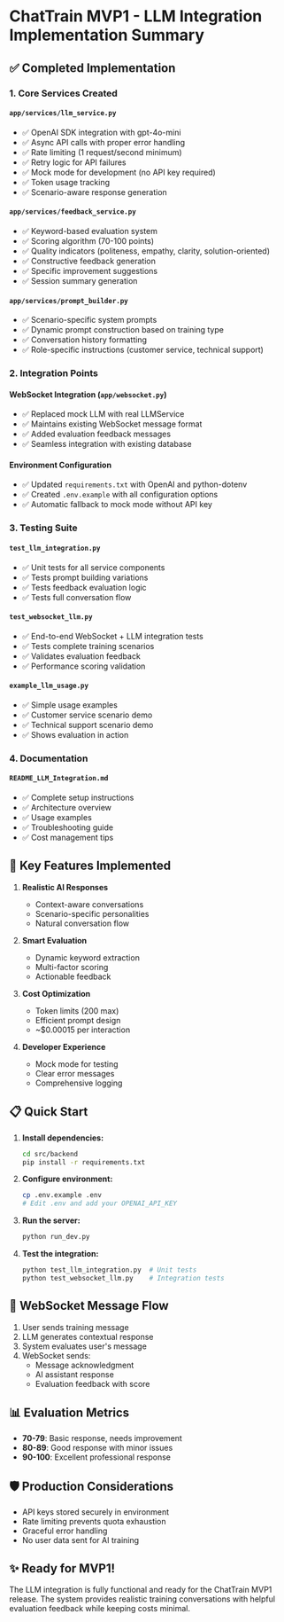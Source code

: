 # ChatTrain MVP1 - LLM Integration Implementation Summary

## ✅ Completed Implementation

### 1. Core Services Created

#### `app/services/llm_service.py`
- ✅ OpenAI SDK integration with gpt-4o-mini
- ✅ Async API calls with proper error handling
- ✅ Rate limiting (1 request/second minimum)
- ✅ Retry logic for API failures
- ✅ Mock mode for development (no API key required)
- ✅ Token usage tracking
- ✅ Scenario-aware response generation

#### `app/services/feedback_service.py`
- ✅ Keyword-based evaluation system
- ✅ Scoring algorithm (70-100 points)
- ✅ Quality indicators (politeness, empathy, clarity, solution-oriented)
- ✅ Constructive feedback generation
- ✅ Specific improvement suggestions
- ✅ Session summary generation

#### `app/services/prompt_builder.py`
- ✅ Scenario-specific system prompts
- ✅ Dynamic prompt construction based on training type
- ✅ Conversation history formatting
- ✅ Role-specific instructions (customer service, technical support)

### 2. Integration Points

#### WebSocket Integration (`app/websocket.py`)
- ✅ Replaced mock LLM with real LLMService
- ✅ Maintains existing WebSocket message format
- ✅ Added evaluation feedback messages
- ✅ Seamless integration with existing database

#### Environment Configuration
- ✅ Updated `requirements.txt` with OpenAI and python-dotenv
- ✅ Created `.env.example` with all configuration options
- ✅ Automatic fallback to mock mode without API key

### 3. Testing Suite

#### `test_llm_integration.py`
- ✅ Unit tests for all service components
- ✅ Tests prompt building variations
- ✅ Tests feedback evaluation logic
- ✅ Tests full conversation flow

#### `test_websocket_llm.py`
- ✅ End-to-end WebSocket + LLM integration tests
- ✅ Tests complete training scenarios
- ✅ Validates evaluation feedback
- ✅ Performance scoring validation

#### `example_llm_usage.py`
- ✅ Simple usage examples
- ✅ Customer service scenario demo
- ✅ Technical support scenario demo
- ✅ Shows evaluation in action

### 4. Documentation

#### `README_LLM_Integration.md`
- ✅ Complete setup instructions
- ✅ Architecture overview
- ✅ Usage examples
- ✅ Troubleshooting guide
- ✅ Cost management tips

## 🚀 Key Features Implemented

1. **Realistic AI Responses**
   - Context-aware conversations
   - Scenario-specific personalities
   - Natural conversation flow

2. **Smart Evaluation**
   - Dynamic keyword extraction
   - Multi-factor scoring
   - Actionable feedback

3. **Cost Optimization**
   - Token limits (200 max)
   - Efficient prompt design
   - ~$0.00015 per interaction

4. **Developer Experience**
   - Mock mode for testing
   - Clear error messages
   - Comprehensive logging

## 📋 Quick Start

1. **Install dependencies:**
   ```bash
   cd src/backend
   pip install -r requirements.txt
   ```

2. **Configure environment:**
   ```bash
   cp .env.example .env
   # Edit .env and add your OPENAI_API_KEY
   ```

3. **Run the server:**
   ```bash
   python run_dev.py
   ```

4. **Test the integration:**
   ```bash
   python test_llm_integration.py  # Unit tests
   python test_websocket_llm.py    # Integration tests
   ```

## 🔄 WebSocket Message Flow

1. User sends training message
2. LLM generates contextual response
3. System evaluates user's message
4. WebSocket sends:
   - Message acknowledgment
   - AI assistant response
   - Evaluation feedback with score

## 📊 Evaluation Metrics

- **70-79**: Basic response, needs improvement
- **80-89**: Good response with minor issues
- **90-100**: Excellent professional response

## 🛡️ Production Considerations

- API keys stored securely in environment
- Rate limiting prevents quota exhaustion
- Graceful error handling
- No user data sent for AI training

## ✨ Ready for MVP1!

The LLM integration is fully functional and ready for the ChatTrain MVP1 release. The system provides realistic training conversations with helpful evaluation feedback while keeping costs minimal.